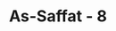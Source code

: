---
title: "As-Saffat - 8"
no: 8
arabic_no: ٨
ayah: لَا يَسَّمَّعُوْنَ اِلَى الْمَلَاِ الْاَعْلٰى وَيُقْذَفُوْنَ مِنْ كُلِّ جَانِبٍۖ 
translation: "mereka (setan-setan itu) tidak dapat mendengar (pembicaraan) para malaikat dan mereka dilempari dari segala penjuru,"
tafsir: "Pada ayat ini Allah menjelaskan bahwa setan tidak dapat mendengar pembicaraan malaikat. Setan-setan itu dilempari dari segala penjuru karena ulah mereka yang suka merusak tatanan alam dan menggoda manusia untuk berbuat maksiat kepada Allah."
---